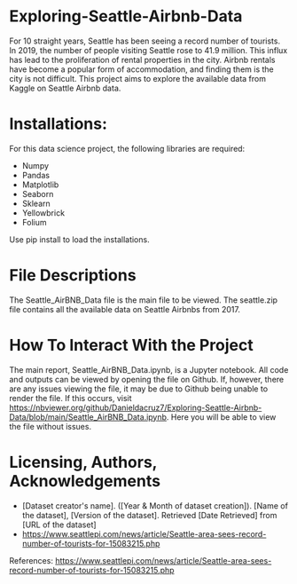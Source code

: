 # Exploring-Seattle-Airbnb-Data

For 10 straight years, Seattle has been seeing a record number of tourists. In 2019, the number of people visiting Seattle rose to 41.9 million. This influx has lead to the proliferation of rental properties in the city. Airbnb rentals have become a popular form of accommodation, and finding them is the city is not difficult. This project aims to explore the available data from Kaggle on Seattle Airbnb data.

# Installations:
For this data science project, the following libraries are required:
- Numpy
- Pandas
- Matplotlib
- Seaborn
- Sklearn
- Yellowbrick
- Folium

Use pip install to load the installations.

# File Descriptions
The Seattle_AirBNB_Data file is the main file to be viewed. The seattle.zip file contains all the available data on Seattle Airbnbs from 2017.

# How To Interact With the Project
The main report, Seattle_AirBNB_Data.ipynb, is a Jupyter notebook. All code and outputs can be viewed by opening the file on Github. If, however, there are any issues viewing the file, it may be due to Github being unable to render the file. If this occurs, visit https://nbviewer.org/github/Danieldacruz7/Exploring-Seattle-Airbnb-Data/blob/main/Seattle_AirBNB_Data.ipynb. Here you will be able to view the file without issues.

# Licensing, Authors, Acknowledgements
- [Dataset creator's name]. ([Year & Month of dataset creation]). [Name of the dataset], [Version of the dataset]. Retrieved [Date Retrieved] from [URL of the dataset]
- https://www.seattlepi.com/news/article/Seattle-area-sees-record-number-of-tourists-for-15083215.php


References:
https://www.seattlepi.com/news/article/Seattle-area-sees-record-number-of-tourists-for-15083215.php
